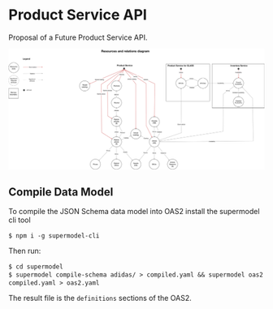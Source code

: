 # Product Service API
Proposal of a Future Product Service API.

![diagram](state-diagram.jpg)

## Compile Data Model
To compile the JSON Schema data model into OAS2 install the supermodel cli tool

```
$ npm i -g supermodel-cli
```

Then run:

```
$ cd supermodel
$ supermodel compile-schema adidas/ > compiled.yaml && supermodel oas2 compiled.yaml > oas2.yaml
```

The result file is the `definitions` sections of the OAS2. 
